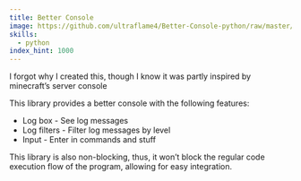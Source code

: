 ```yaml
---
title: Better Console
image: https://github.com/ultraflame4/Better-Console-python/raw/master/imgs/ezgif-3-e5e15d50dcf7.gif
skills:
  - python
index_hint: 1000
---
```

I forgot why I created this, though I know it was partly inspired by minecraft’s server console



This library provides a better console with the following features:

- Log box - See log messages
- Log filters - Filter log messages by level
- Input - Enter in commands and stuff

This library is also non-blocking, thus, it won’t block the regular code execution flow of the program, allowing for easy integration.